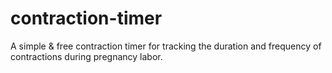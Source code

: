 # contraction-timer
A simple &amp; free contraction timer for tracking the duration and frequency of contractions during pregnancy labor.
